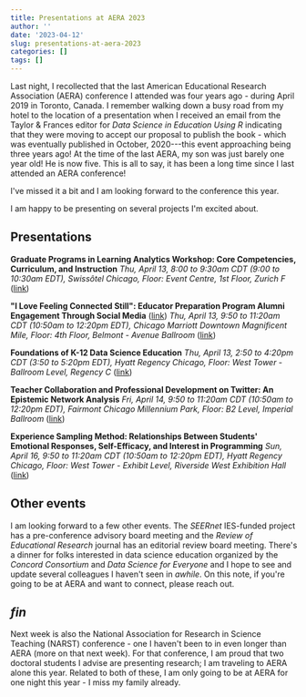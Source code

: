 ```yaml
---
title: Presentations at AERA 2023
author: ''
date: '2023-04-12'
slug: presentations-at-aera-2023
categories: []
tags: []
---
```


Last night, I recollected that the last American Educational Research Association (AERA) conference I attended was four years ago - during April 2019 in Toronto, Canada. I remember walking down a busy road from my hotel to the location of a presentation when I received an email from the Taylor & Frances editor for *Data Science in Education Using R* indicating that they were moving to accept our proposal to publish the book - which was eventually published in October, 2020---this event approaching being three years ago! At the time of the last AERA, my son was just barely one year old! He is now five. This is all to say, it has been a long time since I last attended an AERA conference!

I've missed it a bit and I am looking forward to the conference this year. 

I am happy to be presenting on several projects I'm excited about.

## Presentations

**Graduate Programs in Learning Analytics Workshop: Core Competencies, Curriculum, and Instruction**
*Thu, April 13, 8:00 to 9:30am CDT (9:00 to 10:30am EDT), Swissôtel Chicago, Floor: Event Centre, 1st Floor, Zurich F* ([link](https://convention2.allacademic.com/one/aera/aera23/index.php?cmd=Online+Program+View+Session&selected_session_id=2011190&PHPSESSID=ioumtke7pucbovqhj69hl0moa8))

**"I Love Feeling Connected Still": Educator Preparation Program Alumni Engagement Through Social Media** ([link](https://convention2.allacademic.com/one/aera/aera23/index.php?cmd=Online+Program+View+Paper&selected_paper_id=2011288&PHPSESSID=ioumtke7pucbovqhj69hl0moa8))
*Thu, April 13, 9:50 to 11:20am CDT (10:50am to 12:20pm EDT), Chicago Marriott Downtown Magnificent Mile, Floor: 4th Floor, Belmont - Avenue Ballroom* ([link](https://convention2.allacademic.com/one/aera/aera23/index.php?cmd=Online+Program+View+Session&selected_session_id=2041314&PHPSESSID=ioumtke7pucbovqhj69hl0moa8))

**Foundations of K-12 Data Science Education**
*Thu, April 13, 2:50 to 4:20pm CDT (3:50 to 5:20pm EDT), Hyatt Regency Chicago, Floor: West Tower - Ballroom Level, Regency C* ([link](https://convention2.allacademic.com/one/aera/aera23/index.php?cmd=Online+Program+View+Session&selected_session_id=2009288&PHPSESSID=ioumtke7pucbovqhj69hl0moa8))

**Teacher Collaboration and Professional Development on Twitter: An Epistemic Network Analysis**
*Fri, April 14, 9:50 to 11:20am CDT (10:50am to 12:20pm EDT), Fairmont Chicago Millennium Park, Floor: B2 Level, Imperial Ballroom* ([link](https://convention2.allacademic.com/one/aera/aera23/index.php?cmd=Online+Program+View+Paper&selected_paper_id=2002459&PHPSESSID=ioumtke7pucbovqhj69hl0moa8))

**Experience Sampling Method: Relationships Between Students' Emotional Responses, Self-Efficacy, and Interest in Programming**
*Sun, April 16, 9:50 to 11:20am CDT (10:50am to 12:20pm EDT), Hyatt Regency Chicago, Floor: West Tower - Exhibit Level, Riverside West Exhibition Hall* ([link](https://convention2.allacademic.com/one/aera/aera23/index.php?cmd=Online+Program+View+Event&selected_box_id=375059&PHPSESSID=ioumtke7pucbovqhj69hl0moa8))

## Other events

I am looking forward to a few other events. The *SEERnet* IES-funded project has a pre-conference advisory board meeting and the *Review of Educational Research* journal has an editorial review board meeting. There's a dinner for folks interested in data science education organized by the *Concord Consortium* and *Data Science for Everyone* and I hope to see and update several colleagues I haven't seen in *awhile*. On this note, if you're going to be at AERA and want to connect, please reach out. 

## *fin*

Next week is also the National Association for Research in Science Teaching (NARST) conference - one I haven't been to in even longer than AERA (more on that next week). For that conference, I am proud that two doctoral students I advise are presenting research; I am traveling to AERA alone this year. Related to both of these, I am only going to be at AERA for one night this year - I miss my family already.
